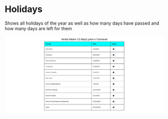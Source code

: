 # Holidays

Shows all holidays of the year as well as how many days have passed and how many days are left for them

![main](images/main.png)
